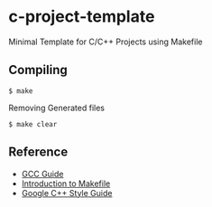# c-project-template

Minimal Template for C/C++ Projects using Makefile

## Compiling

```
$ make
```

Removing Generated files

```
$ make clear
```

## Reference

 * [GCC Guide](http://www.network-theory.co.uk/docs/gccintro/gccintro_9.html)
 * [Introduction to Makefile](https://www.gnu.org/software/make/manual/make.html#Introduction)
 * [Google C++ Style Guide](https://google.github.io/styleguide/cppguide.html)